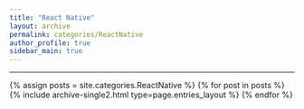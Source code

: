 ```yaml
---
title: "React Native"
layout: archive
permalink: categories/ReactNative
author_profile: true
sidebar_main: true
---
```


<!-- 공백이 포함되어 있는 카테고리 이름의 경우 site.categories.['a b c'] 이런식으로! -->

---

{% assign posts = site.categories.ReactNative %}
{% for post in posts %} {% include archive-single2.html type=page.entries_layout %} {% endfor %}
